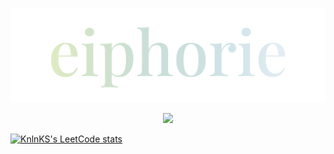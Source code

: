 
![eiphorie](https://github.com/eiphorie/eiphorie/blob/main/eiphorie.png?raw=true)

<p align="center">
<img src="https://www.codewars.com/users/eiphorie/badges/large">


[![KnlnKS's LeetCode stats](https://leetcode-stats-six.vercel.app/?username=eiphorie&theme=dark)](https://github.com/KnlnKS/leetcode-stats)

</p>
<!--
**eiphorie/eiphorie** is a ✨ _special_ ✨ repository because its `README.md` (this file) appears on your GitHub profile.

Here are some ideas to get you started:

- 🔭 I’m currently working on ...
- 🌱 I’m currently learning ...
- 👯 I’m looking to collaborate on ...
- 🤔 I’m looking for help with ...
- 💬 Ask me about ...
- 📫 How to reach me: ...
- 😄 Pronouns: ...
- ⚡ Fun fact: ...
-->
